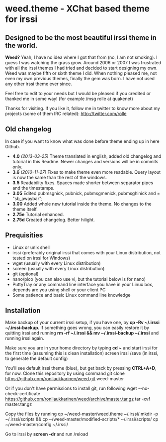 weed.theme - XChat based theme for irssi
==============

Designed to be the most beautiful irssi theme in the world.
--------------

**Weed?** Yeah, I have no idea where I got that from (no, I am not smoking). I guess I was watching the grass grow. Around 2006 or 2007 I was frustrated with all the irssi themes I had tried and decided to start designing my own. Weed was maybe fifth or sixth theme I did. When nothing pleased me, not even my own previous themes, finally the gem was born. I have not used any other irssi theme ever since.

Feel free to edit to your needs but I would be pleased if you credited or thanked me in some way! (for example /msg rolle at quakenet)

Thanks for visiting.
If you like it, follow me in twitter to know more about my projects (some of them IRC related): http://twitter.com/rolle

Old changelog
--------------

In case if you want to know what was done before theme ending up in here Github.

- **4.0** *(2013-03-25)* Theme translated in english, added old changelog and tutorial in this Readme. Newer changes and versions will be in commits only.
- **3.6** *(2010-11-27)* Fixes to make theme even more readable. Query layout is now the same than the rest of the windows.
- **3.5** Readability fixes. Spaces made shorter between separator pipes and the timestamps.
- **3.05** Edited pubmsgnick, pubnick, pubmsgmenick, pubmsghinick and = "sb_awaybar";
- **3.00** Added whole new tutorial inside the theme. No changes to the theme itself.
- **2.75e** Tutorial enhanced. 
- **2.75d** Created changelog. Better hilight.

Prequisities
--------------

- Linux or unix shell
- irssi (preferably original irssi that comes with your Linux distribution, not tested on irssi for Windows)
- wget (usually with every Linux distribution)
- screen (usually with every Linux distribution)
- git (optional)
- nano/pico (you can also use vi, but the tutorial below is for nano)
- PuttyTray or any command line interface you have in your Linux box, depends are you using shell or your client PC
- Some patience and basic Linux command line knowledge

Installation
--------------

Make backup of your current irssi setup, if you have one, by **cp -Rv ~/.irssi ~/.irssi-backup**. If something goes wrong, you can easily restore it by quitting irssi and running **rm -rf ~/.irssi && mv ~/.irssi-backup ~/.irssi** and running irssi again.

Make sure you are in your home directory by typing **cd ~** and start irssi for the first time (assuming this is clean installation)
    screen irssi
    /save (in irssi, to generate the default config)

You'll see default irssi theme (blue), but get back by pressing **CTRL+A+D**, for now. Clone this repository by using command 
    git clone https://github.com/ronilaukkarinen/weed.git weed-master

Or if you don't have permissions to install git, run following
    wget --no-check-certificate https://github.com/ronilaukkarinen/weed/archive/master.tar.gz
    tar -xvf master.tar.gz

Copy the files by running 
    cp ~/weed-master/weed.theme ~/.irssi/
    mkdir -p ~/.irssi/scripts && cp ~/weed-master/modified-scripts/* ~/.irssi/scripts/
    cp ~/weed-master/config ~/.irssi/

Go to irssi by **screen -dr** and run
    /reload
